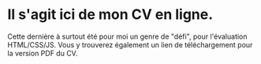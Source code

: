 # Il s'agit ici de mon CV en ligne. 
Cette dernière à surtout été pour moi un genre de "défi", pour l'évaluation HTML/CSS/JS.
Vous y trouverez également un lien de téléchargement pour la version PDF du CV.
